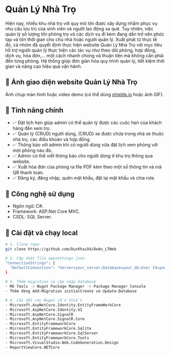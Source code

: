 # Quản Lý Nhà Trọ

Hiện nay, nhiều khu nhà trọ với quy mô lớn được xây dựng nhằm phục vụ nhu cầu lưu trú của sinh viên và người lao động xa quê. Tuy nhiên, việc quản lý số lượng lớn phòng trọ và các dịch vụ đi kèm đang dần trở nên phức tạp và tốn thời gian cho chủ nhà hoặc người quản lý.
Xuất phát từ thực tế đó, cả nhóm đã quyết định thực hiện website Quản Lý Nhà Trọ với mục tiêu hỗ trợ người quản lý thực hiện các tác vụ như theo dõi phòng, hợp đồng, dịch vụ, hóa đơn,… một cách nhanh chóng và thuận tiện mà không cần phải đến từng phòng. Hệ thống giúp đơn giản hóa quy trình quản lý, tiết kiệm thời gian và nâng cao hiệu quả vận hành.

## 📸 Ảnh giao diện website Quản Lý Nhà Trọ

Ảnh chụp màn hình hoặc video demo (có thể dùng [shields.io](https://shields.io/) hoặc ảnh GIF).

## 🚀 Tính năng chính

- ✅ Đặt lịch hẹn giúp admin có thể quản lý được các cuộc hẹn của khách hàng đến xem trọ.
- ✅ Quản lý (CRUD) người dùng, (CRUD) xe được chứa trong nhà xe thuộc nhà trọ, các điều khoản và hợp đồng.
- ✅ Thông báo với admin khi có người dùng vừa đặt lịch xem phòng với một phòng nào đó.
- ✅ Admin có thể viết thông báo cho người dùng ở khu trọ thông qua website.
- ✅ Xuất hóa đơn của phòng ra file PDF kèm theo một số thông tin và mã QR thanh toán.
- ✅ Đăng ký, đăng nhập, quên mật khẩu, đặt lại mật khẩu và chia role.

## 🔧 Công nghệ sử dụng

- Ngôn ngữ: C#.
- Framework: ASP.Net Core MVC.
- CSDL: SQL Server.

## 🏁 Cài đặt và chạy local

```bash
# 1. Clone repo
git clone https://github.com/DucKhai84/DoAn_LTWeb

# 2. Cập nhật file appsettings.json
"ConnectionStrings": {
  "DefaultConnection": "Server=your_server;Database=your_db;User Id=your_user;Password=your_password;TrustServerCertificate=True;"
}
 
# 3. Thêm migration và cập nhập database
- Mở Tools -> Nuget Package Manager -> Package Manager Console
- Thêm dòng Add-Migration initialCreate và Update-Database

# 4. Cài đặt các Nuget cần thiết 
- Microsoft.AspNetCore.Identity.EntityFrameWorkCore
- Microsoft.AspNetCore.Identity.UI
- Microsoft.AspNetCore.SignalR
- Microsoft.AspNetCore.SignalR.Core
- Microsoft.EntityFrameworkCore
- Microsoft.EntityFrameworkCore.Sqlite
- Microsoft.EntityFrameworkCore.SqlServer
- Microsoft.EntityFrameworkCore.Tools
- Microsoft.VisualStudio.Web.CodeGeneration.Design
- ReportViewCore.NETCore
